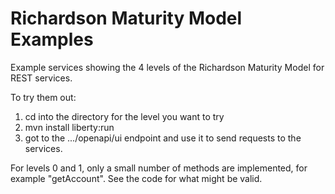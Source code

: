 # Richardson Maturity Model Examples

Example services showing the 4 levels of the Richardson Maturity Model for REST services.  

To try them out:

1. cd into the directory for the level you want to try
2. mvn install liberty:run
3. got to the .../openapi/ui endpoint and use it to send requests to the services.

For levels 0 and 1, only a small number of methods are implemented, for example "getAccount".  See the code for what might be valid.
